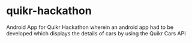 # quikr-hackathon
Android App for Quikr Hackathon wherein an android app had to be developed which displays the details of cars by using the Quikr Cars API
